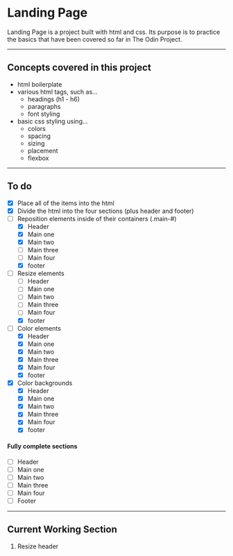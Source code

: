 # Landing Page

Landing Page is a project built with html and css. Its purpose is to practice the basics that have been covered so far in The Odin Project.

___

## Concepts covered in this project

- html boilerplate 
- various html tags, such as...
    - headings (h1 - h6)
    - paragraphs
    - font styling
- basic css styling using...
    - colors
    - spacing
    - sizing
    - placement
    - flexbox
___

## To do

- [x] Place all of the items into the html
- [x] Divide the html into the four sections (plus header and footer)
- [ ] Reposition elements inside of their containers (.main-#)
  - [x] Header
  - [x] Main one <!--- This and the next one are not perfect, but they are aligned -->
  - [x] Main two
  - [ ] Main three
  - [ ] Main four
  - [x] footer
- [ ] Resize elements
  - [ ] Header
  - [ ] Main one
  - [ ] Main two
  - [ ] Main three
  - [ ] Main four
  - [x] footer
- [ ] Color elements
  - [x] Header
  - [x] Main one
  - [x] Main two
  - [x] Main three
  - [x] Main four
  - [x] footer
- [x] Color backgrounds
  - [x] Header
  - [x] Main one
  - [x] Main two
  - [x] Main three
  - [x] Main four
  - [x] footer

#### Fully complete sections

 - [ ] Header
 - [ ] Main one
 - [ ] Main two
 - [ ] Main three
 - [ ] Main four
 - [ ] Footer

___

## Current Working Section

 1. Resize header